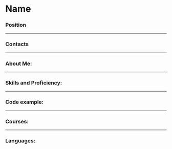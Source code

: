 # Name
### Position

---

### Contacts

---

### About Me:

---

### Skills and Proficiency:

---

### Code example:

---

### Courses:

---

### Languages:
